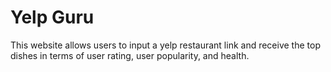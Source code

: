 
# Yelp Guru
This website allows users to input a yelp restaurant link and receive the top dishes in terms of user rating, user popularity, and health. 
